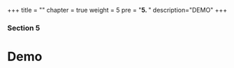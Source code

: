 +++
title = ""
chapter = true
weight = 5
pre = "<b>5. </b>"
description="DEMO"
+++

### Section 5

# Demo